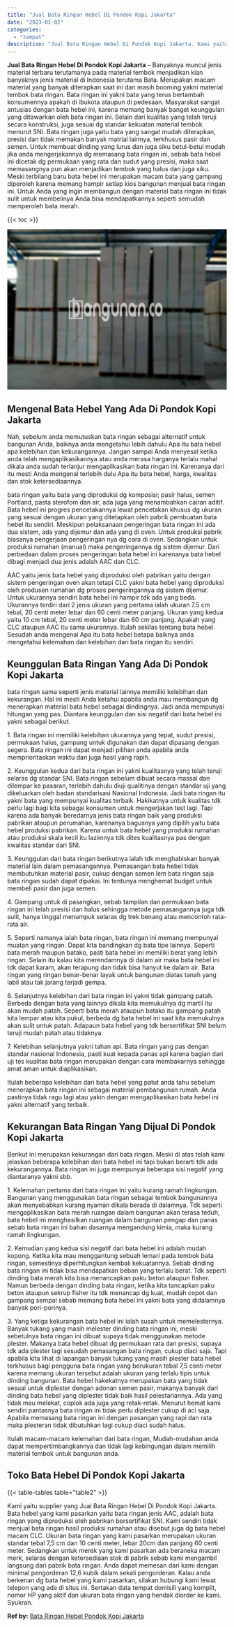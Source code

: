 ```yaml
---
title: "Jual Bata Ringan Hebel Di Pondok Kopi Jakarta"
date: "2023-01-02"
categories: 
  - "tempat"
description: "Jual Bata Ringan Hebel Di Pondok Kopi Jakarta. Kami yaitu supplier yang Jual Bata Ringan Hebel Di Pondok Kopi Jakarta. Bata hebel yang kami pasarkan yaitu ba..."
---
```


**Jual Bata Ringan Hebel Di Pondok Kopi Jakarta** – Banyaknya muncul jenis material terbaru terutamanya pada material tembok menjadikan kian banyaknya jenis material di Indonesia terutama Bata. Merupakan macam material yang banyak diterapkan saat ini dan masih booming yakni material tembok bata ringan. Bata ringan ini yakni bata yang terus bertambah konsumennya apakah di ibukota ataupun di pedesaan. Masyarakat sangat antusias dengan bata hebel ini, karena memang banyak banget keunggulan yang ditawarkan oleh bata ringan ini. Selain dari kualitas yang telah teruji secara konstruksi, juga sesuai dg standar kekuatan material tembok menurut SNI. Bata ringan juga yaitu bata yang sangat mudah diterapkan, presisi dan tidak memakan banyak matrial lainnya, terkhusus pasir dan semen. Untuk membuat dinding yang lurus dan juga siku betul-betul mudah jika anda mengerjakannya dg memasang bata ringan ini, sebab bata hebel ini dicetak dg permukaan yang rata dan sudut yang presisi, maka saat memasangnya pun akan menjadikan tembok yang halus dan juga siku. Meski terbilang baru bata hebel ini merupakan macam bata yang gampang diperoleh karena memang hampir setiap kios bangunan menjual bata ringan ini. Untuk Anda yang ingin membangun dengan material bata ringan ini tidak sulit untuk membelinya Anda bisa mendapatkannya seperti semudah memperoleh bata merah.

{{< toc >}}

![Jual Bata Ringan Hebel Di Pondok Kopi Jakarta](/images/jual-hebel-murah-18.png)

## Mengenal Bata Hebel Yang Ada Di Pondok Kopi Jakarta

Nah, sebelum anda memutuskan bata ringan sebagai alternatif untuk bangunan Anda, baiknya anda mengetahui lebih dahulu Apa itu bata hebel apa kelebihan dan kekurangannya. Jangan sampai Anda menyesal ketika anda telah mengaplikasikannya atau anda merasa harganya terlalu mahal dikala anda sudah terlanjur mengaplikasikan bata ringan ini. Karenanya dari itu mesti Anda mengenal terlebih dulu Apa itu bata hebel, harga, kwalitas dan stok ketersediaannya.

bata ringan yaitu bata yang diproduksi dg komposisi; pasir halus, semen Portland, pasta sterofom dan air, ada juga yang menambahkan cairan aditif. Bata hebel ini progres pencetakannya lewat pencetakan khusus dg ukuran yang sesuai dengan ukuran yang ditetapkan oleh pabrik pembuatan bata hebel itu sendiri. Meskipun pelaksanaan pengeringan bata ringan ini ada dua sistem, ada yang dijemur dan ada yang di oven. Untuk produksi pabrik biasanya pengerjaan pengeringan nya dg cara di oven. Sedangkan untuk produksi rumahan (manual) maka pengeringannya dg sistem dijemur. Dari perbedaan dalam proses pengeringan bata hebel ini karenanya bata hebel dibagi menjadi dua jenis adalah AAC dan CLC.

AAC yaitu jenis bata hebel yang diproduksi oleh pabrikan yaitu dengan sistem pengeringan oven akan tetapi CLC yakni bata hebel yang diproduksi oleh produsen rumahan dg proses pengeringannya dg sistem dijemur. Untuk ukurannya sendiri bata hebel ini hampir tdk ada yang beda. Ukurannya terdiri dari 2 jenis ukuran yang pertama ialah ukuran 7.5 cm tebal, 20 centi meter lebar dan 60 centi meter panjang. Ukuran yang kedua yaitu 10 cm tebal, 20 centi meter lebar dan 60 cm panjang. Apakah yang CLC ataupun AAC itu sama ukurannya. Itulah sekilas tentang bata hebel. Sesudah anda mengenal Apa itu bata hebel betapa baiknya anda mengetahui kelemahan dan kelebihan dari bata ringan itu sendiri.

## Keunggulan Bata Ringan Yang Ada Di Pondok Kopi Jakarta

bata ringan sama seperti jenis material lainnya memiliki kelebihan dan kekurangan. Hal ini mesti Anda ketahui apabila anda mau membangun dg menerapkan material bata hebel sebagai dindingnya. Jadi anda mempunyai hitungan yang pas. Diantara keunggulan dan sisi negatif dari bata hebel ini yakni sebagai berikut.

1\. Bata ringan ini memiliki kelebihan ukurannya yang tepat, sudut presisi, permukaan halus, gampang untuk digunakan dan dapat dipasang dengan segera. Bata ringan ini dapat menjadi pilihan anda apabila anda memprioritaskan waktu dan juga hasil yang rapih.

2\. Keunggulan kedua dari bata ringan ini yakni kualitasnya yang telah teruji selaras dg standar SNI. Bata ringan sebelum dibuat secara massal dan dilempar ke pasaran, terlebih dahulu diuji qualitinya dengan standar uji yang dikeluarkan oleh badan standarisasi Nasional Indonesia. Jadi bata ringan itu yakni bata yang mempunyai kualitas terbaik. Hakikatnya untuk kualitas tdk perlu lagi bagi kita sebagai konsumen untuk mengerjakan test lagi. Tapi karena ada banyak beredarnya jenis bata ringan baik yang produksi pabrikan ataupun perumahan, karenanya bagusnya yang dipilih yaitu bata hebel produksi pabrikan. Karena untuk bata hebel yang produksi rumahan atau produksi skala kecil itu lazimnya tdk dites kualitasnya pas dengan kwalitas standar dari SNI.

3\. Keunggulan dari bata ringan berikutnya ialah tdk menghabiskan banyak material lain dalam pemasangannya. Pemasangan bata hebel tidak membutuhkan material pasir, cukup dengan semen lem bata ringan saja bata ringan sudah dapat dipakai. Ini tentunya menghemat budget untuk membeli pasir dan juga semen.

4\. Gampang untuk di pasangkan, sebab tampilan dan permukaan bata ringan ini telah presisi dan halus sehingga metode pemasangannya juga tdk sulit, hanya tinggal menumpuk selaras dg trek benang atau mencontoh rata-rata air.

5\. Seperti namanya ialah bata ringan, bata ringan ini memang mempunyai muatan yang ringan. Dapat kita bandingkan dg bata tipe lainnya. Seperti bata merah maupun batako, pasti bata hebel ini memiliki berat yang lebih ringan. Selain itu kalau kita merendamnya di dalam air maka bata hebel ini tdk dapat karam, akan terapung dan tidak bisa hanyut ke dalam air. Bata ringan yang ringan benar-benar layak untuk bangunan diatas tanah yang labil atau tak jarang terjadi gempa.

6\. Selanjutnya kelebihan dari bata ringan ini yakni tidak gampang patah. Berbeda dengan bata yang lainnya dikala kita memukulnya dg martil itu akan mudah patah. Seperti bata merah ataupun batako itu gampang patah kita lempar atau kita pukul, berbeda dg bata hebel ini saat kita memukulnya akan sulit untuk patah. Adapaun bata hebel yang tdk bersertifikat SNI belum teruji mudah patah atau tidaknya.

7\. Kelebihan selanjutnya yakni tahan api. Bata ringan yang pas dengan standar nasional Indonesia, pasti kuat kepada panas api karena bagian dari uji tes kualitas bata ringan merupakan dengan cara membakarnya sehingga amat aman untuk diaplikasikan.

Itulah beberapa kelebihan dari bata hebel yang patut anda tahu sebelum menerapkan bata ringan ini sebagai material pembangunan rumah. Anda pastinya tidak ragu lagi atau yakin dengan mengaplikasikan bata hebel ini yakni alternatif yang terbaik.

## Kekurangan Bata Ringan Yang Dijual Di Pondok Kopi Jakarta

Berikut ini merupakan kekurangan dari bata ringan. Meski di atas telah kami jelaskan beberapa kelebihan dari bata hebel ini tapi bukan berarti tdk ada kekurangannya. Bata ringan ini juga mempunyai beberapa sisi negatif yang diantaranya yakni sbb.

1\. Kelemahan pertama dari bata ringan ini yaitu kurang ramah lingkungan. Bangunan yang menggunakan bata ringan sebagai tembok bangunannya akan menyebabkan kurang nyaman dikala berada di dalamnya. Tdk seperti mengaplikasikan bata merah ruangan dalam bangunan akan terasa teduh, bata hebel ini menghasilkan ruangan dalam bangunan pengap dan panas sebab bata ringan ini bahan dasarnya mengandung kimia, maka kurang ramah lingkungan.

2\. Kemudian yang kedua sisi negatif dari bata hebel ini adalah mudah kopong. Ketika kita mau menggantung sebuah lemari pada tembok bata ringan, semestinya diperhitungkan kembali kekuatannya. Sebab dinding bata ringan ini tidak bisa mendapatkan beban yang terlalu berat. Tdk seperti dinding bata merah kita bisa menancapkan paku beton ataupun fisher. Namun berbeda dengan dinding bata ringan, ketika kita tancapkan paku beton ataupun sekrup fisher itu tdk menancap dg kuat, mudah copot dan gampang sempal sebab memang bata hebel ini yakni bata yang didalamnya banyak pori-porinya.

3\. Yang ketiga kekurangan bata hebel ini ialah susah untuk memelesternya. Banyak tukang yang masih melester dinding bata ringan ini, meski sebetulnya bata ringan ini dibuat supaya tidak menggunakan metode plester. Makanya bata hebel dibuat dg permukaan rata dan presisi, supaya tdk ada plester lagi sesudah pemasangan bata ringan, cukup diaci saja. Tapi apabila kita lihat di lapangan banyak tukang yang masih plester bata hebel terkhusus bagi pengguna bata ringan yang berukuran tebal 7,5 centi meter karena memang ukuran tersebut adalah ukuran yang terlalu tipis untuk dinding bangunan. Bata hebel hakekatnya merupakan bata yang tidak sesuai untuk diplester dengan adonan semen pasir, makanya banyak dari dinding bata hebel yang diplester tidak baik hasil pelestariannya. Ada yang tidak mau melekat, coplok ada juga yang retak-retak. Menurut hemat kami sendiri pantasnya bata ringan ini tidak perlu diplester cukup di aci saja. Apabila memasang bata ringan ini dengan pasangan yang rapi dan rata maka plesteran tidak dibutuhkan lagi cukup diaci sudah halus.

Itulah macam-macam kelemahan dari bata ringan, Mudah-mudahan anda dapat mempertimbangkannya dan tidak lagi kebingungan dalam memilih material tembok untuk bangunan anda.

## Toko Bata Hebel Di Pondok Kopi Jakarta

{{< table-tables table="table2" >}}

Kami yaitu supplier yang Jual Bata Ringan Hebel Di Pondok Kopi Jakarta. Bata hebel yang kami pasarkan yaitu bata ringan jenis AAC, adalah bata ringan yang diproduksi oleh pabrikan bersertifikat SNI. Kami sendiri tidak menjual bata ringan hasil produksi rumahan atau disebut juga dg bata hebel macam CLC. Ukuran bata ringan yang kami pasarkan merupakan ukuran standar tebal 7,5 cm dan 10 centi meter, lebar 20cm dan panjang 60 centi meter. Sedangkan untuk merek yang kami pasarkan ada beraneka macam merk, selaras dengan ketersediaan stok di pabrik sebab kami mengambil langsung dari pabrik bata ringan. Anda dapat memesan dari kami dengan minimal pengorderan 12,6 kubik dalam sekali pengorderan. Kalau anda berkenan dg bata hebel yang kami pasarkan, silakan hubungi kami lewat telepon yang ada di situs ini. Sertakan data tempat domisili yang komplit, nomor HP yang aktif dan ukuran bata ringan yang hendak diorder ke kami. Syukran.

**Ref by:** [Bata Ringan Hebel Pondok Kopi Jakarta](https://id.wikipedia.org/wiki/Bata)
